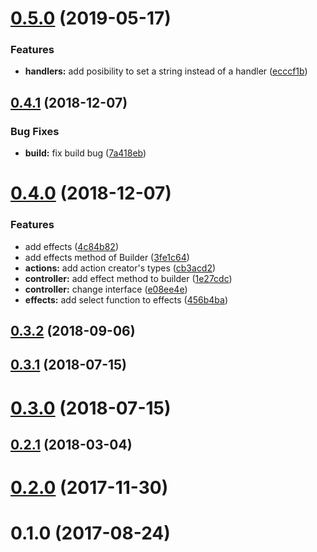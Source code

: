 <a name="0.5.0"></a>
# [0.5.0](https://github.com/megazazik/encaps/compare/v0.4.1...v0.5.0) (2019-05-17)


### Features

* **handlers:** add posibility to set a string instead of a handler ([ecccf1b](https://github.com/megazazik/encaps/commit/ecccf1b))



<a name="0.4.1"></a>
## [0.4.1](https://github.com/megazazik/encaps/compare/v0.4.0...v0.4.1) (2018-12-07)


### Bug Fixes

* **build:** fix build bug ([7a418eb](https://github.com/megazazik/encaps/commit/7a418eb))



<a name="0.4.0"></a>
# [0.4.0](https://github.com/megazazik/encaps/compare/v0.3.2...v0.4.0) (2018-12-07)


### Features

* add effects ([4c84b82](https://github.com/megazazik/encaps/commit/4c84b82))
* add effects method of Builder ([3fe1c64](https://github.com/megazazik/encaps/commit/3fe1c64))
* **actions:** add action creator's types ([cb3acd2](https://github.com/megazazik/encaps/commit/cb3acd2))
* **controller:** add effect method to builder ([1e27cdc](https://github.com/megazazik/encaps/commit/1e27cdc))
* **controller:** change interface ([e08ee4e](https://github.com/megazazik/encaps/commit/e08ee4e))
* **effects:** add select function to effects ([456b4ba](https://github.com/megazazik/encaps/commit/456b4ba))



<a name="0.3.2"></a>
## [0.3.2](https://github.com/megazazik/encaps/compare/v0.3.1...v0.3.2) (2018-09-06)



<a name="0.3.1"></a>
## [0.3.1](https://github.com/megazazik/encaps/compare/v0.3.0...v0.3.1) (2018-07-15)



<a name="0.3.0"></a>
# [0.3.0](https://github.com/megazazik/encaps/compare/v0.2.1...v0.3.0) (2018-07-15)



<a name="0.2.1"></a>
## [0.2.1](https://github.com/megazazik/encaps/compare/v0.2.0...v0.2.1) (2018-03-04)



<a name="0.2.0"></a>
# [0.2.0](https://github.com/megazazik/encaps/compare/v0.1.0...v0.2.0) (2017-11-30)



<a name="0.1.0"></a>
# 0.1.0 (2017-08-24)



